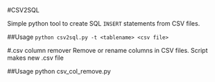#CSV2SQL

Simple python tool to create SQL `INSERT` statements from CSV files.

##Usage
`python csv2sql.py -t <tablename> <csv file>`


#.csv column remover
Remove or rename columns in CSV files. Script makes new .csv file

##Usage
python csv_col_remove.py <csv file>
